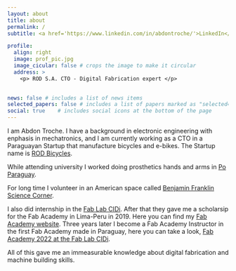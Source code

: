 ```yaml
---
layout: about
title: about
permalink: /
subtitle: <a href='https://www.linkedin.com/in/abdontroche/'>LinkedIn</a>. <a href='https://www.facebook.com/abdon.troche/'>Facebook</a>. <a href='https://www.instagram.com/abdontroche/'>Instagram</a>. <a href='#'>GitHub</a>. <a href='https://grabcad.com/abdon.troche-1'>GrabCAD</a>.

profile:
  align: right
  image: prof_pic.jpg
  image_cicular: false # crops the image to make it circular
  address: >
    <p> ROD S.A. CTO - Digital Fabrication expert </p>
    

news: false # includes a list of news items
selected_papers: false # includes a list of papers marked as "selected={true}"
social: true    # includes social icons at the bottom of the page
---
```


I am Abdon Troche. I have a background in electronic engineering with enphasis in mechatronics, and I am currently working as a CTO in a Paraguayan Startup that manufacture bicycles and e-bikes. The Startup name is [ROD Bicycles](https://www.rodbicycles.com/).

While attending university I worked doing prosthetics hands and arms in [Po Paraguay](https://www.facebook.com/poparaguay/). 

For long time I volunteer in an American space called [Benjamin Franklin Science Corner](https://www.facebook.com/BenjaminFranklinScienceCorner/). 

I also did internship in the [Fab Lab CIDi](https://www.fablabs.io/labs/fablabcidi/). After that they gave me a scholarsip for the Fab Academy in Lima-Peru in 2019. Here you can find my [Fab Academy website](https://fabacademy.org/2019/labs/tecsup/students/abdon-rotela/). Three years later I become a Fab Academy Instructor in the first Fab Academy made in Paraguay, here you can take a look, [Fab Academy 2022 at the Fab Lab CIDi](https://fabacademy.org/2022/labs/cidi/). 

All of this gave me an immeasurable knowledge about digital fabrication and machine building skills.


